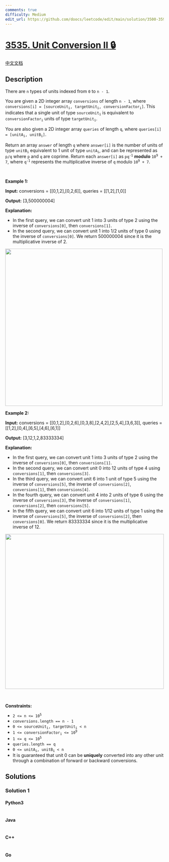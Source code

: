```yaml
---
comments: true
difficulty: Medium
edit_url: https://github.com/doocs/leetcode/edit/main/solution/3500-3599/3535.Unit%20Conversion%20II/README_EN.md
---
```


<!-- problem:start -->

# [3535. Unit Conversion II 🔒](https://leetcode.com/problems/unit-conversion-ii)

[中文文档](/solution/3500-3599/3535.Unit%20Conversion%20II/README.md)

## Description

<!-- description:start -->

<p>There are <code>n</code> types of units indexed from <code>0</code> to <code>n - 1</code>.</p>

<p>You are given a 2D integer array <code>conversions</code> of length <code>n - 1</code>, where <code>conversions[i] = [sourceUnit<sub>i</sub>, targetUnit<sub>i</sub>, conversionFactor<sub>i</sub>]</code>. This indicates that a single unit of type <code>sourceUnit<sub>i</sub></code> is equivalent to <code>conversionFactor<sub>i</sub></code> units of type <code>targetUnit<sub>i</sub></code>.</p>

<p>You are also given a 2D integer array <code>queries</code> of length <code>q</code>, where <code>queries[i] = [unitA<sub>i</sub>, unitB<sub>i</sub>]</code>.</p>

<p>Return an array <code face="monospace">answer</code> of length <code>q</code> where <code>answer[i]</code> is the number of units of type <code>unitB<sub>i</sub></code> equivalent to 1 unit of type <code>unitA<sub>i</sub></code>, and can be represented as <code>p/q</code> where <code>p</code> and <code>q</code> are coprime. Return each <code>answer[i]</code> as <code>pq<sup>-1</sup></code> <strong>modulo</strong> <code>10<sup>9</sup> + 7</code>, where <code>q<sup>-1</sup></code> represents the multiplicative inverse of <code>q</code> modulo <code>10<sup>9</sup> + 7</code>.</p>

<p>&nbsp;</p>
<p><strong class="example">Example 1:</strong></p>

<div class="example-block">
<p><strong>Input:</strong> <span class="example-io">conversions = [[0,1,2],[0,2,6]], queries = [[1,2],[1,0]]</span></p>

<p><strong>Output:</strong> <span class="example-io">[3,500000004]</span></p>

<p><strong>Explanation:</strong></p>

<ul>
	<li>In the first query, we can convert unit 1 into 3 units of type 2 using the inverse of <code>conversions[0]</code>, then <code>conversions[1]</code>.</li>
	<li>In the second query, we can convert unit 1 into 1/2 units of type 0 using the inverse of <code>conversions[0]</code>. We return 500000004 since it is the multiplicative inverse of 2.</li>
</ul>
<img alt="" src="https://fastly.jsdelivr.net/gh/doocs/leetcode@main/solution/3500-3599/3535.Unit%20Conversion%20II/images/example1.png" style="width: 500px; height: 500px;" /></div>

<p><strong class="example">Example 2:</strong></p>

<div class="example-block">
<p><strong>Input:</strong> <span class="example-io">conversions = [[0,1,2],[0,2,6],[0,3,8],[2,4,2],[2,5,4],[3,6,3]], queries = [[1,2],[0,4],[6,5],[4,6],[6,1]]</span></p>

<p><strong>Output:</strong> <span class="example-io">[3,12,1,2,83333334]</span></p>

<p><strong>Explanation:</strong></p>

<ul>
	<li>In the first query, we can convert unit 1 into 3 units of type 2 using the inverse of <code>conversions[0]</code>, then <code>conversions[1]</code>.</li>
	<li>In the second query, we can convert unit 0 into 12 units of type 4 using <code>conversions[1]</code>, then <code>conversions[3]</code>.</li>
	<li>In the third query, we can convert unit 6 into 1 unit of type 5 using the inverse of <code>conversions[5]</code>, the inverse of <code>conversions[2]</code>, <code>conversions[1]</code>, then <code>conversions[4]</code>.</li>
	<li>In the fourth query, we can convert unit 4 into 2 units of type 6 using the inverse of <code>conversions[3]</code>, the inverse of <code>conversions[1]</code>, <code>conversions[2]</code>, then <code>conversions[5]</code>.</li>
	<li>In the fifth query, we can convert unit 6 into 1/12 units of type 1 using the inverse of <code>conversions[5]</code>, the inverse of <code>conversions[2]</code>, then <code>conversions[0]</code>. We return 83333334 since it is the multiplicative inverse of 12.</li>
</ul>
<img alt="" src="https://fastly.jsdelivr.net/gh/doocs/leetcode@main/solution/3500-3599/3535.Unit%20Conversion%20II/images/example2.png" style="width: 504px; height: 493px;" /></div>

<p>&nbsp;</p>
<p><strong>Constraints:</strong></p>

<ul>
	<li><code>2 &lt;= n &lt;= 10<sup>5</sup></code></li>
	<li><code>conversions.length == n - 1</code></li>
	<li><code>0 &lt;= sourceUnit<sub>i</sub>, targetUnit<sub>i</sub> &lt; n</code></li>
	<li><code>1 &lt;= conversionFactor<sub>i</sub> &lt;= 10<sup>9</sup></code></li>
	<li><code>1 &lt;= q &lt;= 10<sup>5</sup></code></li>
	<li><code>queries.length == q</code></li>
	<li><code>0 &lt;= unitA<sub>i</sub>, unitB<sub>i</sub> &lt; n</code></li>
	<li>It is guaranteed that unit 0 can be <strong>uniquely</strong> converted into any other unit through a combination of forward or backward conversions.</li>
</ul>

<!-- description:end -->

## Solutions

<!-- solution:start -->

### Solution 1

<!-- tabs:start -->

#### Python3

```python

```

#### Java

```java

```

#### C++

```cpp

```

#### Go

```go

```

<!-- tabs:end -->

<!-- solution:end -->

<!-- problem:end -->
